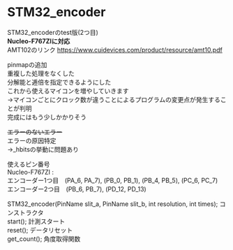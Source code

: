 # STM32_encoder  
STM32_encoderのtest版(2つ目)  
**Nucleo-F767ZIに対応**  
AMT102のリンク https://www.cuidevices.com/product/resource/amt10.pdf  
  
pinmapの追加  
重複した処理をなくした  
分解能と逓倍を指定できるようにした  
これから使えるマイコンを増やしていきます  
→マイコンごとにクロック数が違うことによるプログラムの変更点が発生することが判明  
 完成にはもう少しかかりそう  
  
~~エラーのないエラー~~  
エラーの原因特定  
→_hbitsの挙動に問題あり  
  
使えるピン番号  
Nucleo-F767ZI :  
エンコーダー1つ目　(PA_6, PA_7), (PB_0, PB_1), (PB_4, PB_5), (PC_6, PC_7)   
エンコーダー2つ目　(PB_6, PB_7), (PD_12, PD_13)  

STM32_encoder(PinName slit_a, PinName slit_b, int resolution, int times);        コンストラクタ  
start();                                    計測スタート  
reset();                                    データリセット  
get_count();                                角度取得関数  
